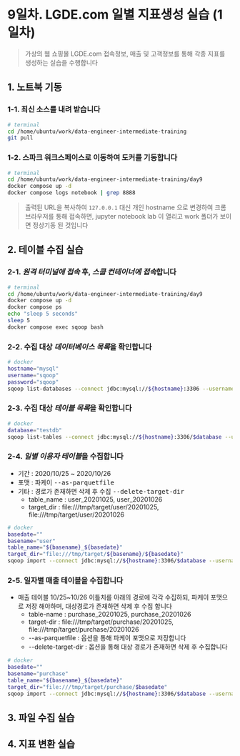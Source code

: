 # 9일차. LGDE.com 일별 지표생성 실습 (1일차)
> 가상의 웹 쇼핑몰 LGDE.com 접속정보, 매출 및 고객정보를 통해 각종 지표를 생성하는 실습을 수행합니다


## 1. 노트북 기동

### 1-1. 최신 소스를 내려 받습니다
```bash
# terminal
cd /home/ubuntu/work/data-engineer-intermediate-training
git pull
```

### 1-2. 스파크 워크스페이스로 이동하여 도커를 기동합니다
```bash
# terminal
cd /home/ubuntu/work/data-engineer-intermediate-training/day9
docker compose up -d
docker compose logs notebook | grep 8888
```
> 출력된  URL을 복사하여 `127.0.0.1` 대신 개인 hostname 으로 변경하여 크롬 브라우저를 통해 접속하면, jupyter notebook lab 이 열리고 work 폴더가 보이면 정상기동 된 것입니다


## 2. 테이블 수집 실습

### 2-1. *원격 터미널에 접속* 후, *스쿱 컨테이너에 접속*합니다
```bash
# terminal
cd /home/ubuntu/work/data-engineer-intermediate-training/day9
docker compose up -d
docker compose ps
echo "sleep 5 seconds"
sleep 5
docker compose exec sqoop bash
```

### 2-2. 수집 대상 *데이터베이스 목록*을 확인합니다
```bash
# docker
hostname="mysql"
username="sqoop"
password="sqoop"
sqoop list-databases --connect jdbc:mysql://${hostname}:3306 --username ${username} --password ${password}
```

### 2-3. 수집 대상 *테이블 목록*을 확인합니다
```bash
# docker
database="testdb"
sqoop list-tables --connect jdbc:mysql://${hostname}:3306/$database --username ${username} --password ${password}
```

### 2-4. *일별 이용자 테이블*을 수집합니다
* 기간 : 2020/10/25 ~ 2020/10/26
* 포맷 : 파케이 <samp>--as-parquetfile</samp>
* 기타 : 경로가 존재하면 삭제 후 수집 <kbd>--delete-target-dir</kbd>
  - table\_name : user\_20201025, user\_20201026
  - target\_dir : file:///tmp/target/user/20201025, file:///tmp/target/user/20201026
```bash
# docker
basedate=""
basename="user"
table_name="${basename}_${basedate}"
target_dir="file:///tmp/target/${basename}/${basedate}"
sqoop import --connect jdbc:mysql://${hostname}:3306/$database --username ${username} --password ${password} --table ${table_name} --target-dir ${target_dir} --as-parquetfile --delete-target-dir	
```

### 2-5. 일자별 매출 테이블을 수집합니다
* 매출 테이블 10/25~10/26 이틀치를 아래의 경로에 각각 수집하되, 파케이 포맷으로 저장 해야하며, 대상경로가 존재하면 삭제 후 수집 합니다
  - table-name : purchase\_20201025, purchase\_20201026
  - target-dir : file:///tmp/target/purchase/20201025, file:///tmp/target/purchase/20201026
  - --as-parquetfile : 옵션을 통해 파케이 포맷으로 저장합니다
  - --delete-target-dir	: 옵션을 통해 대상 경로가 존재하면 삭제 후 수집합니다
```bash
# docker
basedate=""
basename="purchase"
table_name="${basename}_${basedate}"
target_dir="file:///tmp/target/purchase/$basedate"
sqoop import --connect jdbc:mysql://${hostname}:3306/$database --username ${username} --password ${password} --table ${table_name} --target-dir ${target_dir} --as-parquetfile --delete-target-dir	
```


## 3. 파일 수집 실습


## 4. 지표 변환 실습


